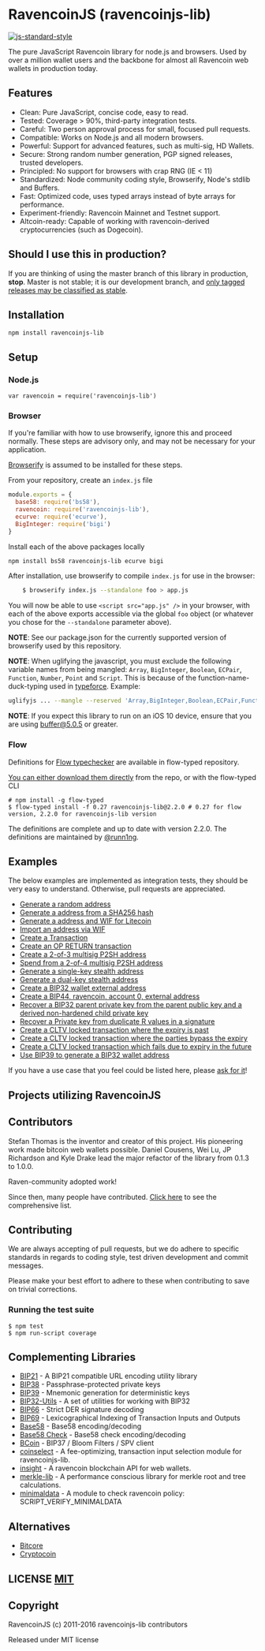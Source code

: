 # RavencoinJS (ravencoinjs-lib)

[![js-standard-style](https://cdn.rawgit.com/feross/standard/master/badge.svg)](https://github.com/feross/standard)


The pure JavaScript Ravencoin library for node.js and browsers.
Used by over a million wallet users and the backbone for almost all Ravencoin web wallets in production today.


## Features

- Clean: Pure JavaScript, concise code, easy to read.
- Tested: Coverage > 90%, third-party integration tests.
- Careful: Two person approval process for small, focused pull requests.
- Compatible: Works on Node.js and all modern browsers.
- Powerful: Support for advanced features, such as multi-sig, HD Wallets.
- Secure: Strong random number generation, PGP signed releases, trusted developers.
- Principled: No support for browsers with crap RNG (IE < 11)
- Standardized: Node community coding style, Browserify, Node's stdlib and Buffers.
- Fast: Optimized code, uses typed arrays instead of byte arrays for performance.
- Experiment-friendly: Ravencoin Mainnet and Testnet support.
- Altcoin-ready: Capable of working with ravencoin-derived cryptocurrencies (such as Dogecoin).


## Should I use this in production?

If you are thinking of using the master branch of this library in production, **stop**.
Master is not stable; it is our development branch, and [only tagged releases may be classified as stable](https://github.com/raven-community/ravencoinjs-lib/tags).


## Installation

`npm install ravencoinjs-lib`


## Setup

### Node.js

    var ravencoin = require('ravencoinjs-lib')


### Browser

If you're familiar with how to use browserify, ignore this and proceed normally.
These steps are advisory only,  and may not be necessary for your application.

[Browserify](https://github.com/substack/node-browserify) is assumed to be installed for these steps.

From your repository, create an `index.js` file
``` javascript
module.exports = {
  base58: require('bs58'),
  ravencoin: require('ravencoinjs-lib'),
  ecurve: require('ecurve'),
  BigInteger: require('bigi')
}
```

Install each of the above packages locally
``` bash
npm install bs58 ravencoinjs-lib ecurve bigi
```

After installation, use browserify to compile `index.js` for use in the browser:
``` bash
    $ browserify index.js --standalone foo > app.js
```

You will now be able to use `<script src="app.js" />` in your browser, with each of the above exports accessible via the global `foo` object (or whatever you chose for the `--standalone` parameter above).

**NOTE**: See our package.json for the currently supported version of browserify used by this repository.

**NOTE**: When uglifying the javascript, you must exclude the following variable names from being mangled: `Array`, `BigInteger`, `Boolean`, `ECPair`, `Function`, `Number`, `Point` and `Script`.
This is because of the function-name-duck-typing used in [typeforce](https://github.com/dcousens/typeforce).
Example:
``` bash
uglifyjs ... --mangle --reserved 'Array,BigInteger,Boolean,ECPair,Function,Number,Point'
```

**NOTE**: If you expect this library to run on an iOS 10 device, ensure that you are using [buffer@5.0.5](https://www.npmjs.com/package/buffer) or greater.

### Flow

Definitions for [Flow typechecker](https://flowtype.org/) are available in flow-typed repository.

[You can either download them directly](https://github.com/flowtype/flow-typed/blob/master/definitions/npm/ravencoinjs-lib_v2.x.x/flow_v0.17.x-/ravencoinjs-lib_v2.x.x.js) from the repo, or with the flow-typed CLI

    # npm install -g flow-typed
    $ flow-typed install -f 0.27 ravencoinjs-lib@2.2.0 # 0.27 for flow version, 2.2.0 for ravencoinjs-lib version

The definitions are complete and up to date with version 2.2.0. The definitions are maintained by [@runn1ng](https://github.com/runn1ng).

## Examples

The below examples are implemented as integration tests, they should be very easy to understand.  Otherwise, pull requests are appreciated.

- [Generate a random address](https://github.com/raven-community/ravencoinjs-lib/blob/d853806/test/integration/basic.js#L9)
- [Generate a address from a SHA256 hash](https://github.com/raven-community/ravencoinjs-lib/blob/d853806/test/integration/basic.js#L20)
- [Generate a address and WIF for Litecoin](https://github.com/raven-community/ravencoinjs-lib/blob/d853806/test/integration/basic.js#L30)
- [Import an address via WIF](https://github.com/raven-community/ravencoinjs-lib/blob/d853806/test/integration/basic.js#L43)
- [Create a Transaction](https://github.com/raven-community/ravencoinjs-lib/blob/d853806/test/integration/basic.js#L50)
- [Create an OP RETURN transaction](https://github.com/raven-community/ravencoinjs-lib/blob/d853806/test/integration/advanced.js#L24)
- [Create a 2-of-3 multisig P2SH address](https://github.com/raven-community/ravencoinjs-lib/blob/d853806/test/integration/multisig.js#L9)
- [Spend from a 2-of-4 multisig P2SH address](https://github.com/raven-community/ravencoinjs-lib/blob/d853806/test/integration/multisig.js#L25)
- [Generate a single-key stealth address](https://github.com/raven-community/ravencoinjs-lib/blob/d853806/test/integration/stealth.js)
- [Generate a dual-key stealth address](https://github.com/raven-community/ravencoinjs-lib/blob/d853806/test/integration/stealth.js)
- [Create a BIP32 wallet external address](https://github.com/raven-community/ravencoinjs-lib/blob/8e1c69183f74acce06d6e35b614e504b18bb04e1/test/integration/bip32.js)
- [Create a BIP44, ravencoin, account 0, external address](https://github.com/raven-community/ravencoinjs-lib/blob/8e1c69183f74acce06d6e35b614e504b18bb04e1/test/integration/bip32.js)
- [Recover a BIP32 parent private key from the parent public key and a derived non-hardened child private key](https://github.com/raven-community/ravencoinjs-lib/blob/8e1c69183f74acce06d6e35b614e504b18bb04e1/test/integration/bip32.js)
- [Recover a Private key from duplicate R values in a signature](https://github.com/raven-community/ravencoinjs-lib/blob/d853806/test/integration/crypto.js)
- [Create a CLTV locked transaction where the expiry is past](https://github.com/raven-community/ravencoinjs-lib/blob/d853806/test/integration/cltv.js#L36)
- [Create a CLTV locked transaction where the parties bypass the expiry](https://github.com/raven-community/ravencoinjs-lib/blob/d853806/test/integration/cltv.js#L70)
- [Create a CLTV locked transaction which fails due to expiry in the future](https://github.com/raven-community/ravencoinjs-lib/blob/d853806/test/integration/cltv.js#L102)
- [Use BIP39 to generate a BIP32 wallet address](https://github.com/raven-community/ravencoinjs-lib/blob/dd3e501/test/integration/bip32.js)

If you have a use case that you feel could be listed here, please [ask for it](https://github.com/raven-community/ravencoinjs-lib/issues/new)!


## Projects utilizing RavencoinJS


## Contributors

Stefan Thomas is the inventor and creator of this project. His pioneering work made bitcoin web wallets possible.
Daniel Cousens, Wei Lu, JP Richardson and Kyle Drake lead the major refactor of the library from 0.1.3 to 1.0.0.

Raven-community adopted work!

Since then, many people have contributed. [Click here](https://github.com/raven-community/ravencoinjs-lib/graphs/contributors) to see the comprehensive list.


## Contributing

We are always accepting of pull requests, but we do adhere to specific standards in regards to coding style, test driven development and commit messages.

Please make your best effort to adhere to these when contributing to save on trivial corrections.


### Running the test suite

    $ npm test
    $ npm run-script coverage


## Complementing Libraries

- [BIP21](https://github.com/raven-community/bip21) - A BIP21 compatible URL encoding utility library
- [BIP38](https://github.com/raven-community/bip38) - Passphrase-protected private keys
- [BIP39](https://github.com/raven-community/bip39) - Mnemonic generation for deterministic keys
- [BIP32-Utils](https://github.com/raven-community/bip32-utils) - A set of utilities for working with BIP32
- [BIP66](https://github.com/raven-community/bip66) - Strict DER signature decoding
- [BIP69](https://github.com/raven-community/bip69) - Lexicographical Indexing of Transaction Inputs and Outputs
- [Base58](https://github.com/raven-community/bs58) - Base58 encoding/decoding
- [Base58 Check](https://github.com/raven-community/bs58check) - Base58 check encoding/decoding
- [BCoin](https://github.com/indutny/bcoin) - BIP37 / Bloom Filters / SPV client
- [coinselect](https://github.com/raven-community/coinselect) - A fee-optimizing, transaction input selection module for ravencoinjs-lib.
- [insight](https://github.com/underdarkskies/insight) - A ravencoin blockchain API for web wallets.
- [merkle-lib](https://github.com/raven-community/merkle-lib) - A performance conscious library for merkle root and tree calculations.
- [minimaldata](https://github.com/raven-community/minimaldata) - A module to check ravencoin policy: SCRIPT_VERIFY_MINIMALDATA


## Alternatives

- [Bitcore](https://github.com/bitpay/bitcore)
- [Cryptocoin](https://github.com/cryptocoinjs/cryptocoin)


## LICENSE [MIT](LICENSE)


## Copyright

RavencoinJS (c) 2011-2016 ravencoinjs-lib contributors

Released under MIT license
